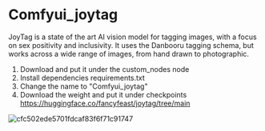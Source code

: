 # Comfyui_joytag

JoyTag is a state of the art AI vision model for tagging images, with a focus on sex positivity and inclusivity. It uses the Danbooru tagging schema, but works across a wide range of images, from hand drawn to photographic.

1. Download and put it under the custom_nodes node
2. Install dependencies requirements.txt
3. Change the name to "Comfyui_joytag"
4. Download the weight and put it under checkpoints
   https://huggingface.co/fancyfeast/joytag/tree/main

![cfc502ede5701fdcaf83f6f71c91747](https://github.com/StartHua/Comfyui_joytag/assets/22284244/efb939a8-c314-4eab-b32c-7030b75f08f3)
